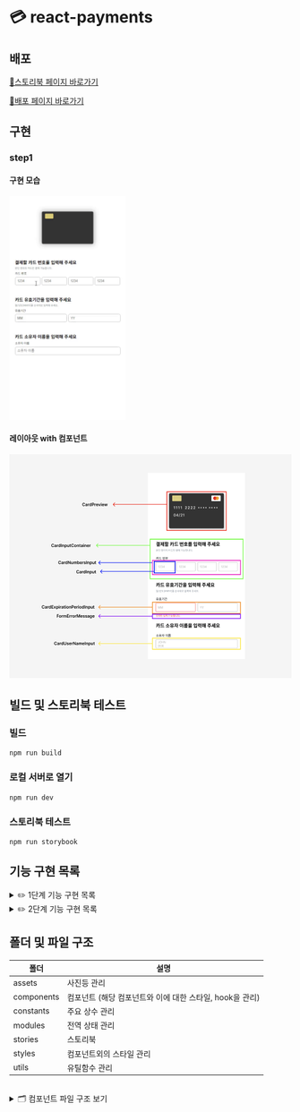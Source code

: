 # 💳 react-payments

## 배포

[🌟스토리북 페이지 바로가기](https://6620c65c99e8a4a3cde004a4-jvtkbiynax.chromatic.com/)

[🌟배포 페이지 바로가기](https://badahertz52.github.io/react-payments/dist/)

## 구현

### step1

#### 구현 모습

<img  src="./readmeImages/step1.gif" height="400px" alt="step1 구현 모습"/>

#### 레이아웃 with 컴포넌트

<img src="./readmeImages/step1_layout.png"  height="400px"  alt="step1 레이아웃">

## 빌드 및 스토리북 테스트

### 빌드

```dash
npm run build
```

### 로컬 서버로 열기

```dash
npm run dev
```

### 스토리북 테스트

```dash
npm run storybook
```

## 기능 구현 목록

 <details>
  <summary> ✏️ 1단계 기능 구현 목록</summary>
  <div markdown="1">

### 카드 번호

- [x] 입력란에 카드 번호 입력
- [x] 입력값에 대한 유효성 검사
  - 유효성 검사
    - 16자리 (하나의 input에 4개의 숫자)
    - type: 0-9 정수
- [x] 유효성 검사 fail 시, 오류 메세지 보여줌
- [x] 유효성 검사 통과 시 카드 구별
  - 4로 시작 visa, 51~55로 시작하면 마스터카드, 그 외는 기타
- [x] 카드 상태 업데이트

### 유효기간

- [x] 입력란에 월/연도 번호 입력
- [x] 입력란에 대한 유효성 검사
  - 유효성 검사
    - 월에 대한 입력값: 01-12
    - 연도에 대한 입력값: 정수 2자리
    - 사용 가능한 카드 유효 기간 : 이번달부터 인것만 유효하게
- [x] 유효성 검사 fail 시, 오류 메세지 보여줌
- [x] 유효성 검사 통과 시 카드 상태 업데이트

### 소유자 이름

- [x] 입력란에 이름 입력
- [x] 입력란에 대한 유효성 검사
  - 유효성 검사
    - 영어 소문자/대문자, 공백
    - 최소 1자 최대 100자
- [x] 유효성 검사 fail 시, 오류 메세지 보여줌
- [x] 유효성 통과 시, 소문자는 대문자로 변경 후 카드 상태 업데이트
  </div>
</details>

<details>
  <summary> ✏️ 2단계 기능 구현 목록</summary>
  <div markdown="1">

### 입력 필드

- [] 카드 정보 필드 동적 구현: 카드 정보 입력 과정에 따라 컴포넌트 순차적으로 보여준다
  - [] 필드 오픈 후, 이전 단계 필드에 대한 수정이 이루어져도 오픈된 필드 상태를 유지한다.

### 카드 선택

- [] 카드사 선택 :카드 회사에 따라 카드 색, 정보 변경한다.
- [] 카드사 select 선택 후, 옵션 선택이 이루어지지 않으면 오류 메세지를 보여준다.

### cvg 번호 입력

- [] 카드 뒷면 보여준다.
- [] 3자리 숫자만 입력 가능하다.
- [] 유효하지 않으면 오류 메세지 보여준다.

### 비밀번호

- [] 2자리 숫자가 아닐 경우 오류 메세지를 보여준다.

### 폼

- [] 카드 정보가 유효하면 (submit ) 확인 버튼이 화면에 나타나고 활성화 된다
- [] 사용자가 카드 정보 수정 시, 오류가 나면 확인 버튼을 감춘다.

### 카드 등록 완료 및 네비게이션

- [] react-router 사용해 등록 페이지와 등록 완표 페이지를 구성한다.
- [] 등록 시 카드 등록 완료 페이지로 이동한다.
  - 등록 완표 페이지로 이동하기 전에 등록 페이지의 form을 초기화한다.
- [] 등록 완표 페이지에는 카드 번호, 카드사 포함된 메세지와 확인 버튼을 보여준다.
- [] 등록 완료 페이지에서 확인 버튼 클릭 시 다시 등록 페이지로 이동한다.

  - cardInfo는 초기화 된다.

    </div>
  </details>

## 폴더 및 파일 구조

| 폴더       | 설명                                                     |
| ---------- | -------------------------------------------------------- |
| assets     | 사진등 관리                                              |
| components | 컴포넌트 (해당 컴포넌트와 이에 대한 스타일, hook을 관리) |
| constants  | 주요 상수 관리                                           |
| modules    | 전역 상태 관리                                           |
| stories    | 스토리북                                                 |
| styles     | 컴포넌트외의 스타일 관리                                 |
| utils      | 유틸함수 관리                                            |

<br/>
<details>
  <summary> 🗂️ 컴포넌트  파일 구조 보기</summary>
  <div markdown="1">
  
```
📦components
 ┣ 📂CardExpirationPeriodInput
 ┃ ┣ 📜index.tsx
 ┃ ┗ 📜style.module.css
 ┣ 📂CardInput
 ┃ ┣ 📜index.tsx
 ┃ ┗ 📜style.module.css
 ┣ 📂CardInputContainer
 ┃ ┣ 📜index.tsx
 ┃ ┗ 📜style.module.css
 ┣ 📂CardNumbersInput
 ┃ ┣ 📜index.tsx
 ┃ ┗ 📜style.module.css
 ┣ 📂CardPreview
 ┃ ┣ 📜index.tsx
 ┃ ┗ 📜style.module.css
 ┣ 📂CardUserNameInput
 ┃ ┣ 📜index.tsx
 ┃ ┗ 📜style.module.css
 ┣ 📂Input
 ┃ ┣ 📜index.tsx
 ┃ ┗ 📜style.module.css
 ┣ 📂InputErrorMessage
 ┃ ┣ 📜index.tsx
 ┃ ┗ 📜style.module.css
 ┗ 📜index.ts
```
  
  </div>
</details>
